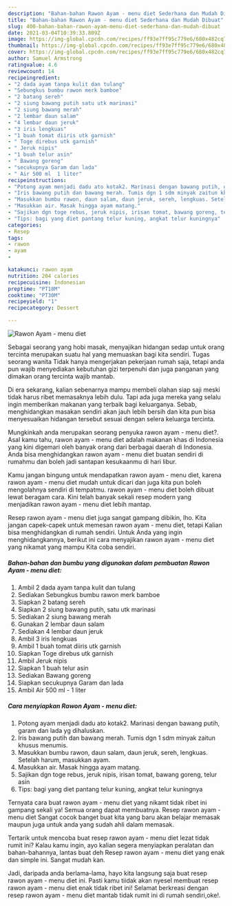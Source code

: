 ```yaml
---
description: "Bahan-bahan Rawon Ayam - menu diet Sederhana dan Mudah Dibuat"
title: "Bahan-bahan Rawon Ayam - menu diet Sederhana dan Mudah Dibuat"
slug: 400-bahan-bahan-rawon-ayam-menu-diet-sederhana-dan-mudah-dibuat
date: 2021-03-04T10:39:33.809Z
image: https://img-global.cpcdn.com/recipes/ff93e7ff95c779e6/680x482cq70/rawon-ayam-menu-diet-foto-resep-utama.jpg
thumbnail: https://img-global.cpcdn.com/recipes/ff93e7ff95c779e6/680x482cq70/rawon-ayam-menu-diet-foto-resep-utama.jpg
cover: https://img-global.cpcdn.com/recipes/ff93e7ff95c779e6/680x482cq70/rawon-ayam-menu-diet-foto-resep-utama.jpg
author: Samuel Armstrong
ratingvalue: 4.6
reviewcount: 14
recipeingredient:
- "2 dada ayam tanpa kulit dan tulang"
- "Sebungkus bumbu rawon merk bamboe"
- "2 batang sereh"
- "2 siung bawang putih satu utk marinasi"
- "2 siung bawang merah"
- "2 lembar daun salam"
- "4 lembar daun jeruk"
- "3 iris lengkuas"
- "1 buah tomat diiris utk garnish"
- " Toge direbus utk garnish"
- " Jeruk nipis"
- "1 buah telur asin"
- " Bawang goreng"
- "secukupnya Garam dan lada"
- " Air 500 ml  1 liter"
recipeinstructions:
- "Potong ayam menjadi dadu ato kotak2. Marinasi dengan bawang putih, garam dan lada yg dihaluskan."
- "Iris bawang putih dan bawang merah. Tumis dgn 1 sdm minyak zaitun khusus menumis."
- "Masukkan bumbu rawon, daun salam, daun jeruk, sereh, lengkuas. Setelah harum, masukkan ayam."
- "Masukkan air. Masak hingga ayam matang."
- "Sajikan dgn toge rebus, jeruk nipis, irisan tomat, bawang goreng, telur asin"
- "Tips: bagi yang diet pantang telur kuning, angkat telur kuningnya"
categories:
- Resep
tags:
- rawon
- ayam
- 

katakunci: rawon ayam  
nutrition: 204 calories
recipecuisine: Indonesian
preptime: "PT18M"
cooktime: "PT30M"
recipeyield: "1"
recipecategory: Dessert

---
```



![Rawon Ayam - menu diet](https://img-global.cpcdn.com/recipes/ff93e7ff95c779e6/680x482cq70/rawon-ayam-menu-diet-foto-resep-utama.jpg)

Sebagai seorang yang hobi masak, menyajikan hidangan sedap untuk orang tercinta merupakan suatu hal yang memuaskan bagi kita sendiri. Tugas seorang  wanita Tidak hanya mengerjakan pekerjaan rumah saja, tetapi anda pun wajib menyediakan kebutuhan gizi terpenuhi dan juga panganan yang dimakan orang tercinta wajib mantab.

Di era  sekarang, kalian sebenarnya mampu membeli olahan siap saji meski tidak harus ribet memasaknya lebih dulu. Tapi ada juga mereka yang selalu ingin memberikan makanan yang terbaik bagi keluarganya. Sebab, menghidangkan masakan sendiri akan jauh lebih bersih dan kita pun bisa menyesuaikan hidangan tersebut sesuai dengan selera keluarga tercinta. 



Mungkinkah anda merupakan seorang penyuka rawon ayam - menu diet?. Asal kamu tahu, rawon ayam - menu diet adalah makanan khas di Indonesia yang kini digemari oleh banyak orang dari berbagai daerah di Indonesia. Anda bisa menghidangkan rawon ayam - menu diet buatan sendiri di rumahmu dan boleh jadi santapan kesukaanmu di hari libur.

Kamu jangan bingung untuk mendapatkan rawon ayam - menu diet, karena rawon ayam - menu diet mudah untuk dicari dan juga kita pun boleh mengolahnya sendiri di tempatmu. rawon ayam - menu diet boleh dibuat lewat beragam cara. Kini telah banyak sekali resep modern yang menjadikan rawon ayam - menu diet lebih mantap.

Resep rawon ayam - menu diet juga sangat gampang dibikin, lho. Kita jangan capek-capek untuk memesan rawon ayam - menu diet, tetapi Kalian bisa menghidangkan di rumah sendiri. Untuk Anda yang ingin menghidangkannya, berikut ini cara menyajikan rawon ayam - menu diet yang nikamat yang mampu Kita coba sendiri.

<!--inarticleads1-->

##### Bahan-bahan dan bumbu yang digunakan dalam pembuatan Rawon Ayam - menu diet:

1. Ambil 2 dada ayam tanpa kulit dan tulang
1. Sediakan Sebungkus bumbu rawon merk bamboe
1. Siapkan 2 batang sereh
1. Siapkan 2 siung bawang putih, satu utk marinasi
1. Sediakan 2 siung bawang merah
1. Gunakan 2 lembar daun salam
1. Sediakan 4 lembar daun jeruk
1. Ambil 3 iris lengkuas
1. Ambil 1 buah tomat diiris utk garnish
1. Siapkan  Toge direbus utk garnish
1. Ambil  Jeruk nipis
1. Siapkan 1 buah telur asin
1. Sediakan  Bawang goreng
1. Siapkan secukupnya Garam dan lada
1. Ambil  Air 500 ml - 1 liter




<!--inarticleads2-->

##### Cara menyiapkan Rawon Ayam - menu diet:

1. Potong ayam menjadi dadu ato kotak2. Marinasi dengan bawang putih, garam dan lada yg dihaluskan.
1. Iris bawang putih dan bawang merah. Tumis dgn 1 sdm minyak zaitun khusus menumis.
1. Masukkan bumbu rawon, daun salam, daun jeruk, sereh, lengkuas. Setelah harum, masukkan ayam.
1. Masukkan air. Masak hingga ayam matang.
1. Sajikan dgn toge rebus, jeruk nipis, irisan tomat, bawang goreng, telur asin
1. Tips: bagi yang diet pantang telur kuning, angkat telur kuningnya




Ternyata cara buat rawon ayam - menu diet yang nikamt tidak ribet ini gampang sekali ya! Semua orang dapat membuatnya. Resep rawon ayam - menu diet Sangat cocok banget buat kita yang baru akan belajar memasak maupun juga untuk anda yang sudah ahli dalam memasak.

Tertarik untuk mencoba buat resep rawon ayam - menu diet lezat tidak rumit ini? Kalau kamu ingin, ayo kalian segera menyiapkan peralatan dan bahan-bahannya, lantas buat deh Resep rawon ayam - menu diet yang enak dan simple ini. Sangat mudah kan. 

Jadi, daripada anda berlama-lama, hayo kita langsung saja buat resep rawon ayam - menu diet ini. Pasti kamu tiidak akan nyesel membuat resep rawon ayam - menu diet enak tidak ribet ini! Selamat berkreasi dengan resep rawon ayam - menu diet mantab tidak rumit ini di rumah sendiri,oke!.

